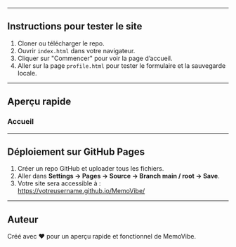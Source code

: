 
---

## Instructions pour tester le site

1. Cloner ou télécharger le repo.
2. Ouvrir `index.html` dans votre navigateur.
3. Cliquer sur "Commencer" pour voir la page d’accueil.
4. Aller sur la page `profile.html` pour tester le formulaire et la sauvegarde locale.

---

## Aperçu rapide

### Accueil


---

## Déploiement sur GitHub Pages

1. Créer un repo GitHub et uploader tous les fichiers.
2. Aller dans **Settings → Pages → Source → Branch main / root → Save**.
3. Votre site sera accessible à :  https://votreusername.github.io/MemoVibe/


---

## Auteur

Créé avec ❤️ pour un aperçu rapide et fonctionnel de MemoVibe.

